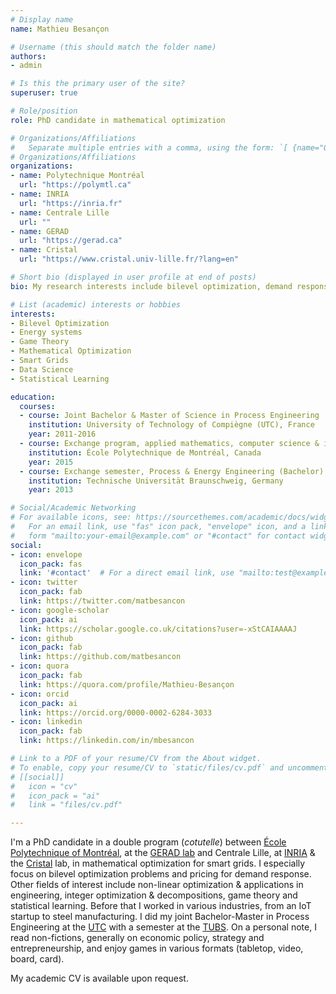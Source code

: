 ```yaml
---
# Display name
name: Mathieu Besançon

# Username (this should match the folder name)
authors:
- admin

# Is this the primary user of the site?
superuser: true

# Role/position
role: PhD candidate in mathematical optimization

# Organizations/Affiliations
#   Separate multiple entries with a comma, using the form: `[ {name="Org1", url=""}, {name="Org2", url=""} ]`.
# Organizations/Affiliations
organizations:
- name: Polytechnique Montréal
  url: "https://polymtl.ca"
- name: INRIA
  url: "https://inria.fr"
- name: Centrale Lille
  url: ""
- name: GERAD
  url: "https://gerad.ca"
- name: Cristal
  url: "https://www.cristal.univ-lille.fr/?lang=en"

# Short bio (displayed in user profile at end of posts)
bio: My research interests include bilevel optimization, demand response and pricing.

# List (academic) interests or hobbies
interests:
- Bilevel Optimization
- Energy systems
- Game Theory
- Mathematical Optimization
- Smart Grids
- Data Science
- Statistical Learning

education:
  courses:
  - course: Joint Bachelor & Master of Science in Process Engineering
    institution: University of Technology of Compiègne (UTC), France
    year: 2011-2016
  - course: Exchange program, applied mathematics, computer science & industrial engineering
    institution: École Polytechnique de Montréal, Canada
    year: 2015
  - course: Exchange semester, Process & Energy Engineering (Bachelor)
    institution: Technische Universität Braunschweig, Germany
    year: 2013

# Social/Academic Networking
# For available icons, see: https://sourcethemes.com/academic/docs/widgets/#icons
#   For an email link, use "fas" icon pack, "envelope" icon, and a link in the
#   form "mailto:your-email@example.com" or "#contact" for contact widget.
social:
- icon: envelope
  icon_pack: fas
  link: '#contact'  # For a direct email link, use "mailto:test@example.org".
- icon: twitter
  icon_pack: fab
  link: https://twitter.com/matbesancon
- icon: google-scholar
  icon_pack: ai
  link: https://scholar.google.co.uk/citations?user=-xStCAIAAAAJ
- icon: github
  icon_pack: fab
  link: https://github.com/matbesancon
- icon: quora
  icon_pack: fab
  link: https://quora.com/profile/Mathieu-Besançon
- icon: orcid
  icon_pack: ai
  link: https://orcid.org/0000-0002-6284-3033
- icon: linkedin
  icon_pack: fab
  link: https://linkedin.com/in/mbesancon

# Link to a PDF of your resume/CV from the About widget.
# To enable, copy your resume/CV to `static/files/cv.pdf` and uncomment the lines below.
# [[social]]
#   icon = "cv"
#   icon_pack = "ai"
#   link = "files/cv.pdf"

---
```


I'm a PhD candidate in a double program (*cotutelle*) between
[École Polytechnique of Montréal](https://www.polymtl.ca),
at the [GERAD lab](https://www.gerad.ca/en/) and
Centrale Lille, at [INRIA](https://team.inria.fr/inocs)
& the [Cristal](https://www.cristal.univ-lille.fr/?lang=en) lab,
in mathematical optimization for smart grids.
I especially focus on bilevel optimization problems and
pricing for demand response. Other fields of interest include
non-linear optimization & applications in engineering,
integer optimization & decompositions, game theory and statistical learning.
Before that I worked in various industries, from an IoT startup to steel
manufacturing. I did my joint Bachelor-Master in Process Engineering at
the [UTC](https://www.utc.fr) with a semester at
the [TUBS](https://www.tu-braunschweig.de/?lang=en).
On a personal note, I read non-fictions, generally on economic policy, strategy
and entrepreneurship, and enjoy games in various formats (tabletop, video, board, card).

My academic CV is available upon request.
